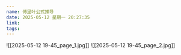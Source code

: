 ```yaml
---
name: 傅里叶公式推导
date: 2025-05-12 星期一 20:27:35
link: 
tags:
---
```

![[2025-05-12 19-45_page_1.jpg]]
![[2025-05-12 19-45_page_2.jpg]]